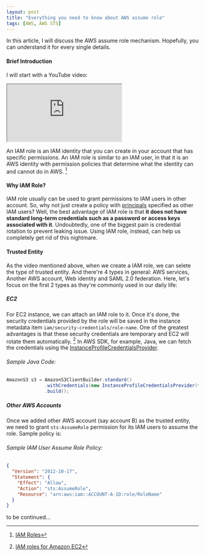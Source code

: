 ```yaml
---
layout: post
title: "Everything you need to know about AWS assume role"
tags: [AWS, AWS STS]
---
```


In this article, I will discuss the AWS assume role mechanism. Hopefully, you can understand it for every single details.
#### Brief Introduction
I will start with a YouTube video:
<div class="row">
  <div class="col">
	<div class="embed-responsive embed-responsive-4by3">
		<iframe class="embed-responsive-item" src="https://www.youtube.com/embed/C2jJ8ZvDkL0?rel=0" allowfullscreen></iframe>
	</div>
  </div>
</div>

An IAM role is an IAM identity that you can create in your account that has specific permissions. An IAM role is similar to an IAM user, in that it is an AWS identity with permission policies that determine what the identity can and cannot do in AWS. [^1] 

#### Why IAM Role?
IAM role usually can be used to grant permissions to IAM users in other account. So, why not just create a policy with [principals](https://docs.aws.amazon.com/AmazonS3/latest/dev/s3-bucket-user-policy-specifying-principal-intro.html) specified as other IAM users? Well, the best advantage of IAM role is that **it does not have standard long-term credentials such as a password or access keys associated with it**. Undoubtedly, one of the biggest pain is credential rotation to prevent leaking issue. Using IAM role, instead, can help us completely get rid of this nightmare. 

#### Trusted Entity
As the video mentioned above, when we create a IAM role, we can selete the type of trusted entity. And there're 4 types in general: AWS services, Another AWS account, Web identity and SAML 2.0 federation. Here, let's focus on the first 2 types as they're commonly used in our daily life:
##### EC2
For EC2 instance, we can attach an IAM role to it. Once it's done, the security credentials provided by the role will be saved in the instance metadata item `iam/security-credentials/role-name`. One of the greatest advantages is that these security credentials are temporary and EC2 will rotate them automatically. [^2] In AWS SDK, for example, Java, we can fetch the credentials using the [InstanceProfileCredentialsProvider](https://docs.aws.amazon.com/AWSJavaSDK/latest/javadoc/index.html?com/amazonaws/auth/InstanceProfileCredentialsProvider.html). 

###### Sample Java Code:
```java
AmazonS3 s3 = AmazonS3ClientBuilder.standard()
              .withCredentials(new InstanceProfileCredentialsProvider(false))
              .build();
```

##### Other AWS Accounts
Once we added other AWS account (say account B) as the trusted entity, we need to grant `sts:AssumeRole` permission for its IAM users to assume the role. Sample policy is:

###### Sample IAM User Assume Role Policy:
```json
{
  "Version": "2012-10-17",
  "Statement": {
    "Effect": "Allow",
    "Action": "sts:AssumeRole",
    "Resource": "arn:aws:iam::ACCOUNT-A-ID:role/RoleName"
  }
}
```

to be continued...

[^1]: [IAM Roles](https://docs.aws.amazon.com/IAM/latest/UserGuide/id_roles.html)
[^2]: [IAM roles for Amazon EC2](https://docs.aws.amazon.com/AWSEC2/latest/UserGuide/iam-roles-for-amazon-ec2.html)

